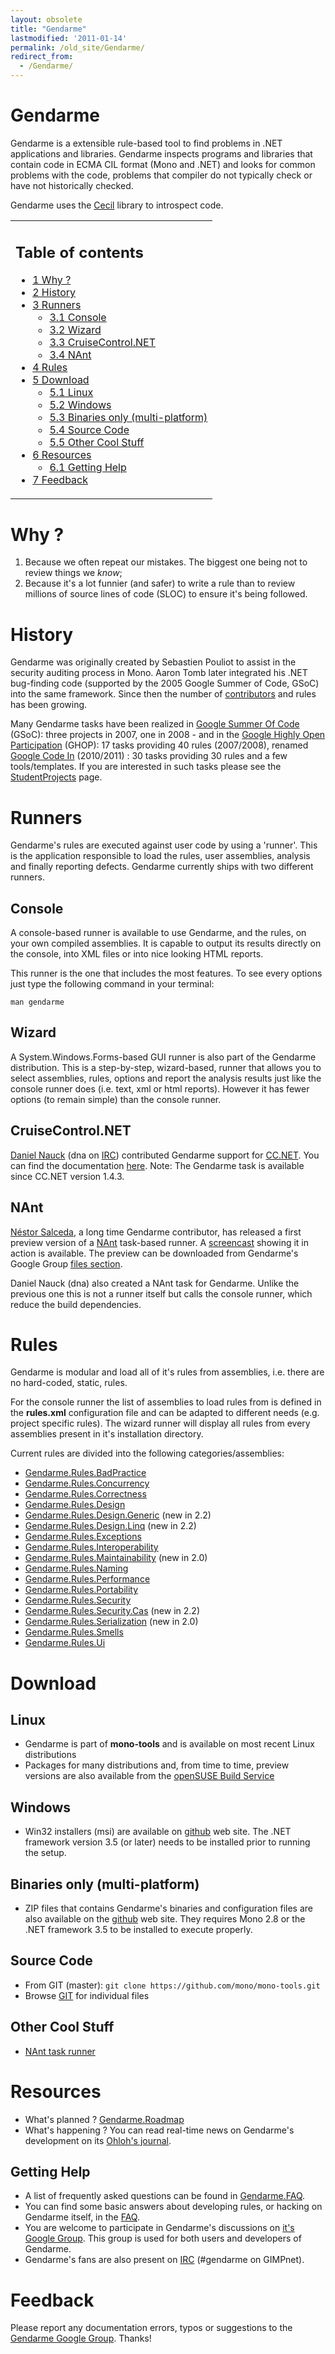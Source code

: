 ```yaml
---
layout: obsolete
title: "Gendarme"
lastmodified: '2011-01-14'
permalink: /old_site/Gendarme/
redirect_from:
  - /Gendarme/
---
```


Gendarme
========

Gendarme is a extensible rule-based tool to find problems in .NET applications and libraries. Gendarme inspects programs and libraries that contain code in ECMA CIL format (Mono and .NET) and looks for common problems with the code, problems that compiler do not typically check or have not historically checked.

Gendarme uses the [Cecil]({{site.github.url}}/old_site/Cecil "Cecil") library to introspect code.

<table>
<col width="100%" />
<tbody>
<tr class="odd">
<td align="left"><h2>Table of contents</h2>
<ul>
<li><a href="#why-">1 Why ?</a></li>
<li><a href="#history">2 History</a></li>
<li><a href="#runners">3 Runners</a>
<ul>
<li><a href="#console">3.1 Console</a></li>
<li><a href="#wizard">3.2 Wizard</a></li>
<li><a href="#cruisecontrolnet">3.3 CruiseControl.NET</a></li>
<li><a href="#nant">3.4 NAnt</a></li>
</ul></li>
<li><a href="#rules">4 Rules</a></li>
<li><a href="#download">5 Download</a>
<ul>
<li><a href="#linux">5.1 Linux</a></li>
<li><a href="#windows">5.2 Windows</a></li>
<li><a href="#binaries-only-multi-platform">5.3 Binaries only (multi-platform)</a></li>
<li><a href="#source-code">5.4 Source Code</a></li>
<li><a href="#other-cool-stuff">5.5 Other Cool Stuff</a></li>
</ul></li>
<li><a href="#resources">6 Resources</a>
<ul>
<li><a href="#getting-help">6.1 Getting Help</a></li>
</ul></li>
<li><a href="#feedback">7 Feedback</a></li>
</ul></td>
</tr>
</tbody>
</table>

Why ?
=====

1.  Because we often repeat our mistakes. The biggest one being not to review things we *know*;
2.  Because it's a lot funnier (and safer) to write a rule than to review millions of source lines of code (SLOC) to ensure it's being followed.

History
=======

Gendarme was originally created by Sebastien Pouliot to assist in the security auditing process in Mono. Aaron Tomb later integrated his .NET bug-finding code (supported by the 2005 Google Summer of Code, GSoC) into the same framework. Since then the number of [contributors](http://anonsvn.mono-project.com/source/trunk/mono-tools/gendarme/AUTHORS) and rules has been growing.

Many Gendarme tasks have been realized in [Google Summer Of Code](http://code.google.com/soc/2008/) (GSoC): three projects in 2007, one in 2008 - and in the [Google Highly Open Participation](http://code.google.com/opensource/ghop/2007-8/) (GHOP): 17 tasks providing 40 rules (2007/2008), renamed [Google Code In](http://www.google-melange.com/gci/task/list_org_tasks/google/gci2010/mono) (2010/2011) : 30 tasks providing 30 rules and a few tools/templates. If you are interested in such tasks please see the [StudentProjects]({{site.github.url}}/old_site/StudentProjects "StudentProjects") page.

Runners
=======

Gendarme's rules are executed against user code by using a 'runner'. This is the application responsible to load the rules, user assemblies, analysis and finally reporting defects. Gendarme currently ships with two different runners.

Console
-------

A console-based runner is available to use Gendarme, and the rules, on your own compiled assemblies. It is capable to output its results directly on the console, into XML files or into nice looking HTML reports.

This runner is the one that includes the most features. To see every options just type the following command in your terminal:

    man gendarme

Wizard
------

A System.Windows.Forms-based GUI runner is also part of the Gendarme distribution. This is a step-by-step, wizard-based, runner that allows you to select assemblies, rules, options and report the analysis results just like the console runner does (i.e. text, xml or html reports). However it has fewer options (to remain simple) than the console runner.

CruiseControl.NET
-----------------

[Daniel Nauck](http://www.mono-project.de/) (dna on [IRC]({{site.github.url}}/old_site/IRC "IRC")) contributed Gendarme support for [CC.NET](http://confluence.public.thoughtworks.org/display/CCNET/Welcome+to+CruiseControl.NET). You can find the documentation [here](http://confluence.public.thoughtworks.org/display/CCNET/Using+CruiseControl.NET+with+Gendarme). Note: The Gendarme task is available since CC.NET version 1.4.3.

NAnt
----

[Néstor Salceda](http://nestor.babuine.net/), a long time Gendarme contributor, has released a first preview version of a [NAnt](http://nant.sourceforge.net/) task-based runner. A [screencast](http://nestor.babuine.net/wp-content/uploads/2008/10/gendarme-nant.ogg) showing it in action is available. The preview can be downloaded from Gendarme's Google Group [files section](http://groups.google.com/group/gendarme/files).

Daniel Nauck (dna) also created a NAnt task for Gendarme. Unlike the previous one this is not a runner itself but calls the console runner, which reduce the build dependencies.

Rules
=====

Gendarme is modular and load all of it's rules from assemblies, i.e. there are no hard-coded, static, rules.

For the console runner the list of assemblies to load rules from is defined in the **rules.xml** configuration file and can be adapted to different needs (e.g. project specific rules). The wizard runner will display all rules from every assemblies present in it's installation directory.

Current rules are divided into the following categories/assemblies:

-   [Gendarme.Rules.BadPractice]({{site.github.url}}/old_site/Gendarme.Rules.BadPractice "Gendarme.Rules.BadPractice")
-   [Gendarme.Rules.Concurrency]({{site.github.url}}/old_site/Gendarme.Rules.Concurrency "Gendarme.Rules.Concurrency")
-   [Gendarme.Rules.Correctness]({{site.github.url}}/old_site/Gendarme.Rules.Correctness "Gendarme.Rules.Correctness")
-   [Gendarme.Rules.Design]({{site.github.url}}/old_site/Gendarme.Rules.Design "Gendarme.Rules.Design")
-   [Gendarme.Rules.Design.Generic]({{site.github.url}}/old_site/Gendarme.Rules.Design.Generic "Gendarme.Rules.Design.Generic") (new in 2.2)
-   [Gendarme.Rules.Design.Linq]({{site.github.url}}/old_site/Gendarme.Rules.Design.Linq "Gendarme.Rules.Design.Linq") (new in 2.2)
-   [Gendarme.Rules.Exceptions]({{site.github.url}}/old_site/Gendarme.Rules.Exceptions "Gendarme.Rules.Exceptions")
-   [Gendarme.Rules.Interoperability]({{site.github.url}}/old_site/Gendarme.Rules.Interoperability "Gendarme.Rules.Interoperability")
-   [Gendarme.Rules.Maintainability]({{site.github.url}}/old_site/Gendarme.Rules.Maintainability "Gendarme.Rules.Maintainability") (new in 2.0)
-   [Gendarme.Rules.Naming]({{site.github.url}}/old_site/Gendarme.Rules.Naming "Gendarme.Rules.Naming")
-   [Gendarme.Rules.Performance]({{site.github.url}}/old_site/Gendarme.Rules.Performance "Gendarme.Rules.Performance")
-   [Gendarme.Rules.Portability]({{site.github.url}}/old_site/Gendarme.Rules.Portability "Gendarme.Rules.Portability")
-   [Gendarme.Rules.Security]({{site.github.url}}/old_site/Gendarme.Rules.Security "Gendarme.Rules.Security")
-   [Gendarme.Rules.Security.Cas]({{site.github.url}}/old_site/Gendarme.Rules.Security.Cas "Gendarme.Rules.Security.Cas") (new in 2.2)
-   [Gendarme.Rules.Serialization]({{site.github.url}}/old_site/Gendarme.Rules.Serialization "Gendarme.Rules.Serialization") (new in 2.0)
-   [Gendarme.Rules.Smells]({{site.github.url}}/old_site/Gendarme.Rules.Smells "Gendarme.Rules.Smells")
-   [Gendarme.Rules.Ui]({{site.github.url}}/old_site/Gendarme.Rules.Ui "Gendarme.Rules.Ui")

Download
========

Linux
-----

-   Gendarme is part of **mono-tools** and is available on most recent Linux distributions
-   Packages for many distributions and, from time to time, preview versions are also available from the [openSUSE Build Service](http://software.opensuse.org/search?baseproject=ALL&p=1&q=mono-tools)

Windows
-------

-   Win32 installers (msi) are available on [github](https://github.com/spouliot/gendarme/downloads) web site. The .NET framework version 3.5 (or later) needs to be installed prior to running the setup.

Binaries only (multi-platform)
------------------------------

-   ZIP files that contains Gendarme's binaries and configuration files are also available on the [github](https://github.com/spouliot/gendarme/downloads) web site. They requires Mono 2.8 or the .NET framework 3.5 to be installed to execute properly.

Source Code
-----------

-   From GIT (master): `git clone https://github.com/mono/mono-tools.git`
-   Browse [GIT](https://github.com/mono/mono-tools/tree/master/gendarme) for individual files

Other Cool Stuff
----------------

-   [NAnt task runner](http://groups.google.com/group/gendarme/files)

Resources
=========

-   What's planned ? [Gendarme.Roadmap]({{site.github.url}}/old_site/Gendarme.Roadmap "Gendarme.Roadmap")
-   What's happening ? You can read real-time news on Gendarme's development on its [Ohloh's journal](http://www.ohloh.net/projects/gendarme/messages).

Getting Help
------------

-   A list of frequently asked questions can be found in [Gendarme.FAQ]({{site.github.url}}/old_site/Gendarme.FAQ "Gendarme.FAQ").
-   You can find some basic answers about developing rules, or hacking on Gendarme itself, in the [FAQ]({{site.github.url}}/old_site/Gendarme.Development.FAQ "Gendarme.Development.FAQ").
-   You are welcome to participate in Gendarme's discussions on [it's Google Group](http://groups.google.com/group/gendarme). This group is used for both users and developers of Gendarme.
-   Gendarme's fans are also present on [IRC]({{site.github.url}}/old_site/IRC "IRC") (\#gendarme on GIMPnet).

Feedback
========

Please report any documentation errors, typos or suggestions to the [Gendarme Google Group](http://groups.google.com/group/gendarme). Thanks!

